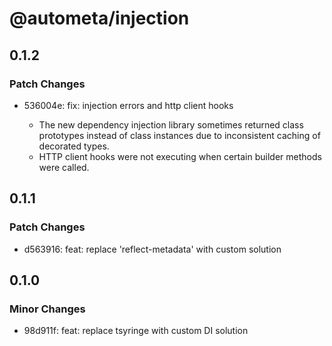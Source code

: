 # @autometa/injection

## 0.1.2

### Patch Changes

- 536004e: fix: injection errors and http client hooks

  - The new dependency injection library sometimes returned class prototypes instead of class instances due to inconsistent caching of decorated types.
  - HTTP client hooks were not executing when certain builder methods were called.

## 0.1.1

### Patch Changes

- d563916: feat: replace 'reflect-metadata' with custom solution

## 0.1.0

### Minor Changes

- 98d911f: feat: replace tsyringe with custom DI solution
